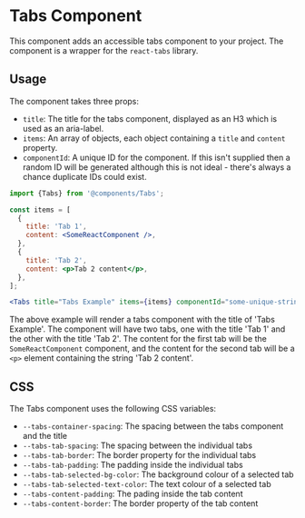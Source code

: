# Tabs Component

This component adds an accessible tabs component to your project. The component is a wrapper for the `react-tabs` library.

## Usage

The component takes three props:

- `title`: The title for the tabs component, displayed as an H3 which is used as an aria-label.
- `items`: An array of objects, each object containing a `title` and `content` property.
- `componentId`: A unique ID for the component. If this isn't supplied then a random ID will be generated although this is not ideal - there's always a chance duplicate IDs could exist.

```jsx
import {Tabs} from '@components/Tabs';

const items = [
  {
    title: 'Tab 1',
    content: <SomeReactComponent />,
  },
  {
    title: 'Tab 2',
    content: <p>Tab 2 content</p>,
  },
];

<Tabs title="Tabs Example" items={items} componentId="some-unique-string" />;
```

The above example will render a tabs component with the title of 'Tabs Example'. The component will have two tabs, one with the title 'Tab 1' and the other with the title 'Tab 2'. The content for the first tab will be the `SomeReactComponent` component, and the content for the second tab will be a `<p>` element containing the string 'Tab 2 content'.

## CSS

The Tabs component uses the following CSS variables:

 - `--tabs-container-spacing`: The spacing between the tabs component and the title
 - `--tabs-tab-spacing`: The spacing between the individual tabs
 - `--tabs-tab-border`: The border property for the individual tabs
 - `--tabs-tab-padding`: The padding inside the individual tabs
 - `--tabs-tab-selected-bg-color`: The background colour of a selected tab
 - `--tabs-tab-selected-text-color`: The text colour of a selected tab
 - `--tabs-content-padding`: The pading inside the tab content
 - `--tabs-content-border`: The border property of the tab content